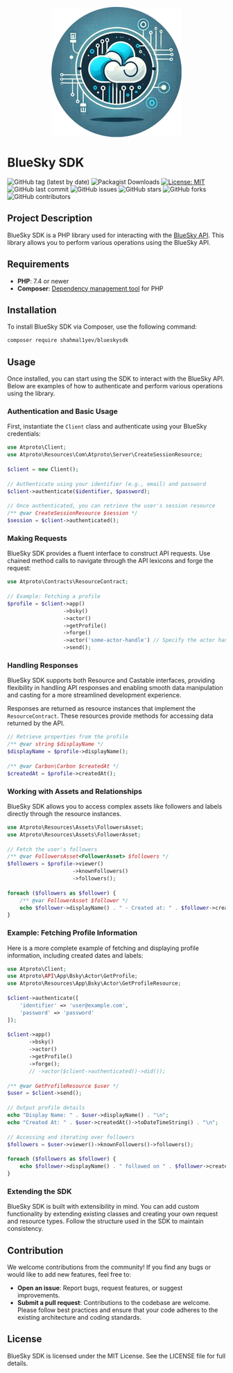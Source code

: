 <p align="center">
  <img src="art/logo-small.webp" alt="Logo" />
</p>

# BlueSky SDK

![GitHub tag (latest by date)](https://img.shields.io/github/v/tag/shahmal1yev/blueskysdk?label=latest&style=flat)
![Packagist Downloads](https://img.shields.io/packagist/dt/shahmal1yev/blueskysdk)
[![License: MIT](https://img.shields.io/badge/License-MIT-green.svg)](https://opensource.org/licenses/MIT)
![GitHub last commit](https://img.shields.io/github/last-commit/shahmal1yev/blueskysdk)
![GitHub issues](https://img.shields.io/github/issues/shahmal1yev/blueskysdk)
![GitHub stars](https://img.shields.io/github/stars/shahmal1yev/blueskysdk)
![GitHub forks](https://img.shields.io/github/forks/shahmal1yev/blueskysdk)
![GitHub contributors](https://img.shields.io/github/contributors/shahmal1yev/blueskysdk)

## Project Description

BlueSky SDK is a PHP library used for interacting with the [BlueSky API](https://docs.bsky.app/docs/get-started). This library allows you to perform various
operations using the BlueSky API.

## Requirements

- **PHP**: 7.4 or newer
- **Composer**: [Dependency management tool](https://getcomposer.org/) for PHP

## Installation

To install BlueSky SDK via Composer, use the following command:

```bash
composer require shahmal1yev/blueskysdk
```

## Usage

Once installed, you can start using the SDK to interact with the BlueSky API. Below are examples of how to 
authenticate and perform various operations using the library.

### Authentication and Basic Usage

First, instantiate the `Client` class and authenticate using your BlueSky credentials:

```php
use Atproto\Client;
use Atproto\Resources\Com\Atproto\Server\CreateSessionResource;

$client = new Client();

// Authenticate using your identifier (e.g., email) and password
$client->authenticate($identifier, $password);

// Once authenticated, you can retrieve the user's session resource
/** @var CreateSessionResource $session */
$session = $client->authenticated();
```

### Making Requests

BlueSky SDK provides a fluent interface to construct API requests. Use chained method calls to navigate through the 
API lexicons and forge the request:

```php
use Atproto\Contracts\ResourceContract;

// Example: Fetching a profile
$profile = $client->app()
                  ->bsky()
                  ->actor()
                  ->getProfile()
                  ->forge()
                  ->actor('some-actor-handle') // Specify the actor handle
                  ->send();
```

### Handling Responses

BlueSky SDK supports both Resource and Castable interfaces, providing flexibility in handling API responses and 
enabling smooth data manipulation and casting for a more streamlined development experience.

Responses are returned as resource instances that implement the `ResourceContract`. These resources provide methods 
for accessing data returned by the API.

```php
// Retrieve properties from the profile
/** @var string $displayName */
$displayName = $profile->displayName();

/** @var Carbon\Carbon $createdAt */
$createdAt = $profile->createdAt();
```

### Working with Assets and Relationships

BlueSky SDK allows you to access complex assets like followers and labels directly through the resource instances.

```php
use Atproto\Resources\Assets\FollowersAsset;
use Atproto\Resources\Assets\FollowerAsset;

// Fetch the user's followers
/** @var FollowersAsset<FollowerAsset> $followers */
$followers = $profile->viewer()
                     ->knownFollowers()
                     ->followers();

foreach ($followers as $follower) {
    /** @var FollowerAsset $follower */
    echo $follower->displayName() . " - Created at: " . $follower->createdAt()->format(DATE_ATOM) . "\n";
}
```

### Example: Fetching Profile Information

Here is a more complete example of fetching and displaying profile information, including created dates and labels:

```php
use Atproto\Client;
use Atproto\API\App\Bsky\Actor\GetProfile;
use Atproto\Resources\App\Bsky\Actor\GetProfileResource;

$client->authenticate([
    'identifier' => 'user@example.com',
    'password' => 'password'
]);

$client->app()
       ->bsky()
       ->actor()
       ->getProfile()
       ->forge();
       // ->actor($client->authenticated()->did());

/** @var GetProfileResource $user */
$user = $client->send();

// Output profile details
echo "Display Name: " . $user->displayName() . "\n";
echo "Created At: " . $user->createdAt()->toDateTimeString() . "\n";

// Accessing and iterating over followers
$followers = $user->viewer()->knownFollowers()->followers();

foreach ($followers as $follower) {
    echo $follower->displayName() . " followed on " . $follower->createdAt()->format(DATE_ATOM) . "\n";
}
```

### Extending the SDK

BlueSky SDK is built with extensibility in mind. You can add custom functionality by extending existing classes and 
creating your own request and resource types. Follow the structure used in the SDK to maintain consistency.

## Contribution

We welcome contributions from the community! If you find any bugs or would like to add new features, feel free to:

- **Open an issue**: Report bugs, request features, or suggest improvements.
- **Submit a pull request**: Contributions to the codebase are welcome. Please follow best practices and ensure that your code adheres to the existing architecture and coding standards.

## License

BlueSky SDK is licensed under the MIT License. See the LICENSE file for full details.
